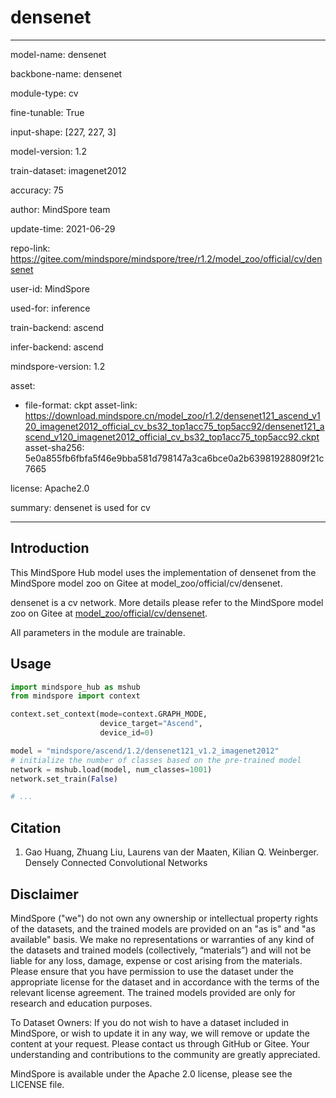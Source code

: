 # densenet

---

model-name: densenet

backbone-name: densenet

module-type: cv

fine-tunable: True

input-shape: [227, 227, 3]

model-version: 1.2

train-dataset: imagenet2012

accuracy: 75

author: MindSpore team

update-time: 2021-06-29

repo-link: <https://gitee.com/mindspore/mindspore/tree/r1.2/model_zoo/official/cv/densenet>

user-id: MindSpore

used-for: inference

train-backend: ascend

infer-backend: ascend

mindspore-version: 1.2

asset:

-
    file-format: ckpt
    asset-link: <https://download.mindspore.cn/model_zoo/r1.2/densenet121_ascend_v120_imagenet2012_official_cv_bs32_top1acc75_top5acc92/densenet121_ascend_v120_imagenet2012_official_cv_bs32_top1acc75_top5acc92.ckpt>
    asset-sha256: 5e0a855fb6fbfa5f46e9bba581d798147a3ca6bce0a2b63981928809f21c7665

license: Apache2.0

summary: densenet is used for cv

---

## Introduction

This MindSpore Hub model uses the implementation of densenet from the MindSpore model zoo on Gitee at model_zoo/official/cv/densenet.

densenet is a cv network. More details please refer to the MindSpore model zoo on Gitee at [model_zoo/official/cv/densenet](https://gitee.com/mindspore/mindspore/blob/r1.2/model_zoo/official/cv/densenet/README.md).

All parameters in the module are trainable.

## Usage

```python
import mindspore_hub as mshub
from mindspore import context

context.set_context(mode=context.GRAPH_MODE,
                    device_target="Ascend",
                    device_id=0)

model = "mindspore/ascend/1.2/densenet121_v1.2_imagenet2012"
# initialize the number of classes based on the pre-trained model
network = mshub.load(model, num_classes=1001)
network.set_train(False)

# ...
```

## Citation

1. Gao Huang, Zhuang Liu, Laurens van der Maaten, Kilian Q. Weinberger. Densely Connected Convolutional Networks

## Disclaimer

MindSpore ("we") do not own any ownership or intellectual property rights of the datasets, and the trained models are provided on an "as is" and "as available" basis. We make no representations or warranties of any kind of the datasets and trained models (collectively, “materials”) and will not be liable for any loss, damage, expense or cost arising from the materials. Please ensure that you have permission to use the dataset under the appropriate license for the dataset and in accordance with the terms of the relevant license agreement. The trained models provided are only for research and education purposes.

To Dataset Owners: If you do not wish to have a dataset included in MindSpore, or wish to update it in any way, we will remove or update the content at your request. Please contact us through GitHub or Gitee. Your understanding and contributions to the community are greatly appreciated.

MindSpore is available under the Apache 2.0 license, please see the LICENSE file.